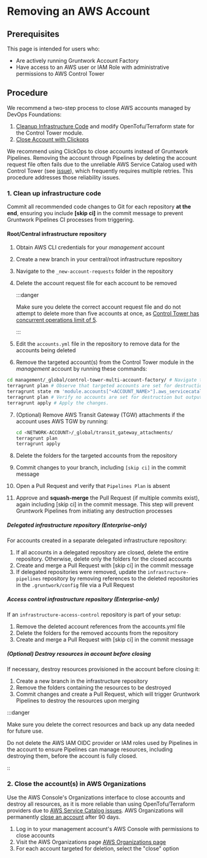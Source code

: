 # Removing an AWS Account

## Prerequisites

This page is intended for users who:
- Are actively running Gruntwork Account Factory
- Have access to an AWS user or IAM Role with administrative permissions to AWS Control Tower

## Procedure

We recommend a two-step process to close AWS accounts managed by DevOps Foundations:

1. [Cleanup Infrastructure Code](#1-cleanup-infrastructure-code) and modify OpenTofu/Terraform state for the Control Tower module.
1. [Close Account with Clickops](#2-close-the-accounts-in-aws-organizations)

We recommend using ClickOps to close accounts instead of Gruntwork Pipelines. Removing the account through Pipelines by deleting the account request file often fails due to the unreliable AWS Service Catalog used with Control Tower (see [issue](https://github.com/hashicorp/terraform-provider-aws/issues/31705)), which frequently requires multiple retries. This procedure addresses those reliability issues.


### 1. Clean up infrastructure code

Commit all recommended code changes to Git for each repository **at the end**, ensuring you include **[skip ci]** in the commit message to prevent Gruntwork Pipelines CI processes from triggering.


#### Root/Central infrastructure repository

1. Obtain AWS CLI credentials for your *management* account
2. Create a new branch in your central/root infrastructure repository
3. Navigate to the `_new-account-requests` folder in the repository
4. Delete the account request file for each account to be removed

    :::danger
   
    Make sure you delete the correct account request file and do not attempt to delete more than five accounts at once, as [Control Tower has concurrent operations limit of 5](https://github.com/gruntwork-io/terraform-aws-control-tower/tree/main/modules/landingzone/control-tower-account-factory#resourceinuseexception). 

    :::

5. Edit the `accounts.yml` file in the repository to remove data for the accounts being deleted
6. Remove the targeted account(s) from the Control Tower module in the *management* account by running these commands:

  ```bash
  cd management/_global/control-tower-multi-account-factory/ # Navigate to the Control Tower module directory
  terragrunt plan # Observe that targeted accounts are set for destruction
  terragrunt state rm 'module.accounts["<ACCOUNT_NAME>"].aws_servicecatalog_provisioned_product.control_tower_factory' # Optionally, use 'rm -dry-run' to preview the removal.
  terragrunt plan # Verify no accounts are set for destruction but outputs are updated
  terragrunt apply # Apply the changes.
  ```
7. (Optional)  Remove AWS Transit Gateway (TGW) attachments if the account uses AWS TGW by running:

    ```bash
    cd <NETWORK-ACCOUNT>/_global/transit_gateway_attachments/
    terragrunt plan
    terragrunt apply
    ```

8. Delete the folders for the targeted accounts from the repository
9. Commit changes to your branch, including `[skip ci]` in the commit message
10. Open a Pull Request and verify that `Pipelines Plan` is absent
11. Approve and **squash-merge** the Pull Request (if multiple commits exist), again including [skip ci] in the commit message. This step will prevent Gruntwork Pipelines from initiating any destruction processes

##### Delegated infrastructure repository (Enterprise-only)

For accounts created in a separate delegated infrastructure repository:

1. If all accounts in a delegated repository are closed, delete the entire repository. Otherwise, delete only the folders for the closed accounts
2. Create and merge a Pull Request with [skip ci] in the commit message
3. If delegated repositories were removed, update the `infrastructure-pipelines` repository by removing references to the deleted repositories in the `.gruntwork/config` file via a Pull Request

##### Access control infrastructure repository (Enterprise-only)
 
If an `infrastructure-access-control` repository is part of your setup:

1. Remove the deleted account references from the accounts.yml file
2. Delete the folders for the removed accounts from the repository
3. Create and merge a Pull Request with [skip ci] in the commit message

##### (Optional) Destroy resources in account before closing

If necessary, destroy resources provisioned in the account before closing it:

1. Create a new branch in the infrastructure repository
2. Remove the folders containing the resources to be destroyed
3. Commit changes and create a Pull Request, which will trigger Gruntwork Pipelines to destroy the resources upon merging

:::danger
   
   Make sure you delete the correct resources and back up any data needed for future use.

   Do not delete the AWS IAM OIDC provider or IAM roles used by Pipelines in the account to ensure Pipelines can manage resources, including destroying them, before the account is fully closed.
   
  ::

### 2. Close the account(s) in AWS Organizations

Use the AWS Console's Organizations interface to close accounts and destroy all resources, as it is more reliable than using OpenTofu/Terraform providers due to [AWS Service Catalog issues](https://github.com/hashicorp/terraform-provider-aws/issues/31705). AWS Organizations will permanently [close an account](https://docs.aws.amazon.com/accounts/latest/reference/manage-acct-closing.html) after 90 days.

1. Log in to your management account's AWS Console with permissions to close accounts
2. Visit the AWS Organizations page [AWS Organizations page](https://console.aws.amazon.com/organizations)
3. For each account targeted for deletion, select the "close" option
